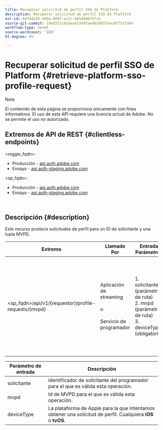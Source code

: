 ```yaml
---
title: Recuperar solicitud de perfil SSO de Platform
description: Recuperar solicitud de perfil SSO de Platform
exl-id: 44fd4e26-4d9a-4607-ac2c-b85d848f5fc6
source-git-commit: 19ed211c65deaa1fe97ae462065feac9f77afa64
workflow-type: tm+mt
source-wordcount: '183'
ht-degree: 0%

---
```


# Recuperar solicitud de perfil SSO de Platform {#retrieve-platform-sso-profile-request}

>[!NOTE]
>
>El contenido de esta página se proporciona únicamente con fines informativos. El uso de esta API requiere una licencia actual de Adobe. No se permite el uso no autorizado.

## Extremos de API de REST {#clientless-endpoints}

&lt;reggie_fqdn>:

* Producción - [api.auth.adobe.com](http://api.auth.adobe.com/)
* Ensayo - [api.auth-staging.adobe.com](http://api.auth-staging.adobe.com/)

&lt;sp_fqdn>:

* Producción - [api.auth.adobe.com](http://api.auth.adobe.com/)
* Ensayo - [api.auth-staging.adobe.com](http://api.auth-staging.adobe.com/)

</br>

## Descripción {#description}

Este recurso produce solicitudes de perfil para un ID de solicitante y una tupla MVPD.


| Extremo | Llamado  </br>Por | Entrada   </br>Parámetros | HTTP  </br>Método | Respuesta | HTTP  </br>Respuesta |
| --- | --- | --- | --- | --- | --- |
| &lt;sp_fqdn>/api/v1/{requestor}/profile-requests/{mvpd} | Aplicación de streaming</br></br>o</br></br>Servicio de programador | 1. solicitante (parámetro de ruta)</br>2. mvpd (parámetro de ruta)</br>3. deviceType (obligatorio) | GET | El Content-Type de respuesta será application/octet-stream, ya que la carga útil real es opaca para la aplicación cliente.</br></br>La aplicación debe reenviar la respuesta a la Plataforma</br></br>Motor de SSO para obtener un SSO de perfil. | 200 - Éxito   </br>400: Solicitud incorrecta |


| Parámetro de entrada | Descripción |
| --------------- | -------------------------------------------------------------------------------------------------------- |
| solicitante | Identificador de solicitante del programador para el que es válida esta operación. |
| mvpd | Id de MVPD para el que es válida esta operación. |
| deviceType | La plataforma de Apple para la que intentamos obtener una solicitud de perfil.  Cualquiera **iOS** o **tvOS**. |
